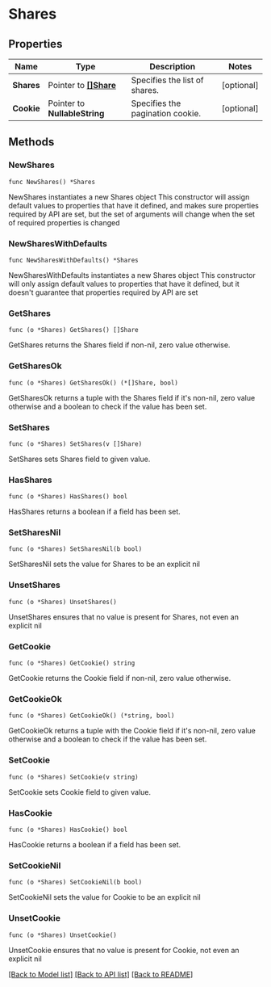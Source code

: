 # Shares

## Properties

Name | Type | Description | Notes
------------ | ------------- | ------------- | -------------
**Shares** | Pointer to [**[]Share**](Share.md) | Specifies the list of shares. | [optional] 
**Cookie** | Pointer to **NullableString** | Specifies the pagination cookie. | [optional] 

## Methods

### NewShares

`func NewShares() *Shares`

NewShares instantiates a new Shares object
This constructor will assign default values to properties that have it defined,
and makes sure properties required by API are set, but the set of arguments
will change when the set of required properties is changed

### NewSharesWithDefaults

`func NewSharesWithDefaults() *Shares`

NewSharesWithDefaults instantiates a new Shares object
This constructor will only assign default values to properties that have it defined,
but it doesn't guarantee that properties required by API are set

### GetShares

`func (o *Shares) GetShares() []Share`

GetShares returns the Shares field if non-nil, zero value otherwise.

### GetSharesOk

`func (o *Shares) GetSharesOk() (*[]Share, bool)`

GetSharesOk returns a tuple with the Shares field if it's non-nil, zero value otherwise
and a boolean to check if the value has been set.

### SetShares

`func (o *Shares) SetShares(v []Share)`

SetShares sets Shares field to given value.

### HasShares

`func (o *Shares) HasShares() bool`

HasShares returns a boolean if a field has been set.

### SetSharesNil

`func (o *Shares) SetSharesNil(b bool)`

 SetSharesNil sets the value for Shares to be an explicit nil

### UnsetShares
`func (o *Shares) UnsetShares()`

UnsetShares ensures that no value is present for Shares, not even an explicit nil
### GetCookie

`func (o *Shares) GetCookie() string`

GetCookie returns the Cookie field if non-nil, zero value otherwise.

### GetCookieOk

`func (o *Shares) GetCookieOk() (*string, bool)`

GetCookieOk returns a tuple with the Cookie field if it's non-nil, zero value otherwise
and a boolean to check if the value has been set.

### SetCookie

`func (o *Shares) SetCookie(v string)`

SetCookie sets Cookie field to given value.

### HasCookie

`func (o *Shares) HasCookie() bool`

HasCookie returns a boolean if a field has been set.

### SetCookieNil

`func (o *Shares) SetCookieNil(b bool)`

 SetCookieNil sets the value for Cookie to be an explicit nil

### UnsetCookie
`func (o *Shares) UnsetCookie()`

UnsetCookie ensures that no value is present for Cookie, not even an explicit nil

[[Back to Model list]](../README.md#documentation-for-models) [[Back to API list]](../README.md#documentation-for-api-endpoints) [[Back to README]](../README.md)


